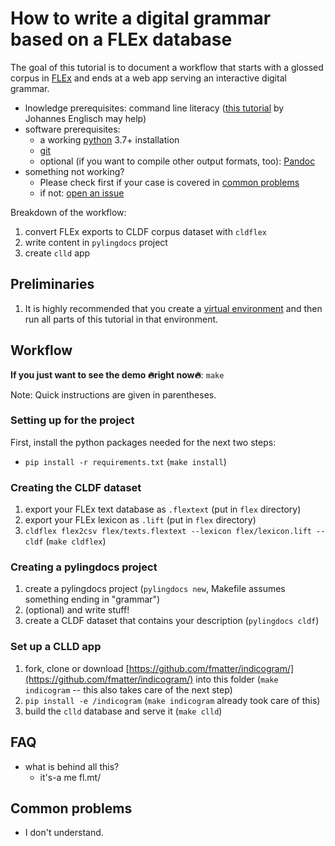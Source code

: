 # How to write a digital grammar based on a FLEx database

The goal of this tutorial is to document a workflow that starts with a glossed corpus in [FLEx](https://software.sil.org/fieldworks/) and ends at a web app serving an interactive digital grammar.

* lnowledge prerequisites: command line literacy ([this tutorial](https://github.com/dictionaria/pydictionaria/blob/master/docs/intro-commandline.md) by Johannes Englisch may help)
* software prerequisites:
    * a working [python](https://www.python.org/) 3.7+ installation
    * [git](https://www.linode.com/docs/guides/how-to-install-git-on-linux-mac-and-windows/)
    * optional (if you want to compile other output formats, too): [Pandoc](https://pandoc.org/installing.html)
* something not working?
    * Please check first if your case is covered in [common problems](#common-problems)
    * if not: [open an issue](https://github.com/fmatter/flex-grammar-tutorial/issues)

Breakdown of the workflow:
1. convert FLEx exports to CLDF corpus dataset with `cldflex`
2. write content in `pylingdocs` project
3. create `clld` app

## Preliminaries
1. It is highly recommended that you create a [virtual environment](https://docs.python.org/3/library/venv.html) and then run all parts of this tutorial in that environment.

## Workflow

**If you just want to see the demo 🔥right now🔥**: `make`

Note: Quick instructions are given in parentheses.

### Setting up for the project
First, install the python packages needed for the next two steps:
* `pip install -r requirements.txt` (`make install`)

### Creating the CLDF dataset
1. export your FLEx text database as `.flextext` (put in `flex` directory)
2. export your FLEx lexicon as `.lift` (put in `flex` directory)
3. `cldflex flex2csv flex/texts.flextext --lexicon flex/lexicon.lift --cldf` (`make cldflex`)

### Creating a pylingdocs project
1. create a pylingdocs project (`pylingdocs new`, Makefile assumes something ending in "grammar")
2. (optional) and write stuff!
2. create a CLDF dataset that contains your description (`pylingdocs cldf`)

### Set up a CLLD app
1. fork, clone or download [https://github.com/fmatter/indicogram/](https://github.com/fmatter/indicogram/) into this folder (`make indicogram` -- this also takes care of the next step)
2. `pip install -e /indicogram` (`make indicogram` already took care of this)
2. build the `clld` database and serve it (`make clld`)

## FAQ
* what is behind all this?
    * it's-a me fl.mt/

## Common problems
* I don't understand.